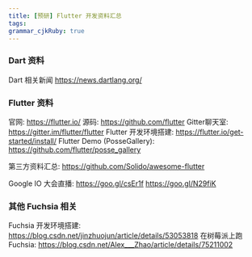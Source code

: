 ```yaml
---
title: [预研] Flutter 开发资料汇总
tags: 
grammar_cjkRuby: true
---
```


### Dart 资料
Dart 相关新闻 https://news.dartlang.org/

### Flutter 资料
官网: https://flutter.io/
源码: https://github.com/flutter
Gitter聊天室: https://gitter.im/flutter/flutter
Flutter 开发环境搭建:
https://flutter.io/get-started/install/
Flutter Demo (PosseGallery):
https://github.com/flutter/posse_gallery

第三方资料汇总:
https://github.com/Solido/awesome-flutter


Google IO 大会直播:
https://goo.gl/csEr1f
https://goo.gl/N29fiK

### 其他 Fuchsia 相关
Fuchsia 开发环境搭建:
https://blog.csdn.net/jinzhuojun/article/details/53053818
在树莓派上跑 Fuchsia:
https://blog.csdn.net/Alex___Zhao/article/details/75211002